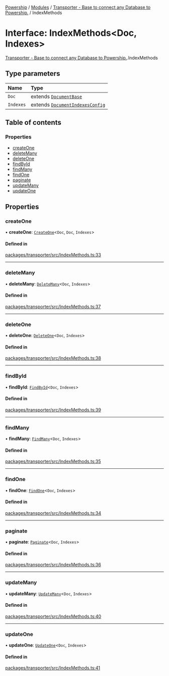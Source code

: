 [Powership](../README.md) / [Modules](../modules.md) / [Transporter - Base to connect any Database to Powership.](../modules/Transporter___Base_to_connect_any_Database_to_Powership_.md) / IndexMethods

# Interface: IndexMethods<Doc, Indexes\>

[Transporter - Base to connect any Database to Powership.](../modules/Transporter___Base_to_connect_any_Database_to_Powership_.md).IndexMethods

## Type parameters

| Name | Type |
| :------ | :------ |
| `Doc` | extends [`DocumentBase`](../modules/Transporter___Base_to_connect_any_Database_to_Powership_.md#documentbase) |
| `Indexes` | extends [`DocumentIndexesConfig`](Transporter___Base_to_connect_any_Database_to_Powership_.DocumentIndexesConfig.md) |

## Table of contents

### Properties

- [createOne](Transporter___Base_to_connect_any_Database_to_Powership_.IndexMethods.md#createone)
- [deleteMany](Transporter___Base_to_connect_any_Database_to_Powership_.IndexMethods.md#deletemany)
- [deleteOne](Transporter___Base_to_connect_any_Database_to_Powership_.IndexMethods.md#deleteone)
- [findById](Transporter___Base_to_connect_any_Database_to_Powership_.IndexMethods.md#findbyid)
- [findMany](Transporter___Base_to_connect_any_Database_to_Powership_.IndexMethods.md#findmany)
- [findOne](Transporter___Base_to_connect_any_Database_to_Powership_.IndexMethods.md#findone)
- [paginate](Transporter___Base_to_connect_any_Database_to_Powership_.IndexMethods.md#paginate)
- [updateMany](Transporter___Base_to_connect_any_Database_to_Powership_.IndexMethods.md#updatemany)
- [updateOne](Transporter___Base_to_connect_any_Database_to_Powership_.IndexMethods.md#updateone)

## Properties

### createOne

• **createOne**: [`CreateOne`](Transporter___Base_to_connect_any_Database_to_Powership_.CreateOne.md)<`Doc`, `Doc`, `Indexes`\>

#### Defined in

[packages/transporter/src/IndexMethods.ts:33](https://github.com/antoniopresto/powership/blob/2672a73/packages/transporter/src/IndexMethods.ts#L33)

___

### deleteMany

• **deleteMany**: [`DeleteMany`](Transporter___Base_to_connect_any_Database_to_Powership_.DeleteMany.md)<`Doc`, `Indexes`\>

#### Defined in

[packages/transporter/src/IndexMethods.ts:37](https://github.com/antoniopresto/powership/blob/2672a73/packages/transporter/src/IndexMethods.ts#L37)

___

### deleteOne

• **deleteOne**: [`DeleteOne`](Transporter___Base_to_connect_any_Database_to_Powership_.DeleteOne.md)<`Doc`, `Indexes`\>

#### Defined in

[packages/transporter/src/IndexMethods.ts:38](https://github.com/antoniopresto/powership/blob/2672a73/packages/transporter/src/IndexMethods.ts#L38)

___

### findById

• **findById**: [`FindById`](Transporter___Base_to_connect_any_Database_to_Powership_.FindById.md)<`Doc`, `Indexes`\>

#### Defined in

[packages/transporter/src/IndexMethods.ts:39](https://github.com/antoniopresto/powership/blob/2672a73/packages/transporter/src/IndexMethods.ts#L39)

___

### findMany

• **findMany**: [`FindMany`](Transporter___Base_to_connect_any_Database_to_Powership_.FindMany.md)<`Doc`, `Indexes`\>

#### Defined in

[packages/transporter/src/IndexMethods.ts:35](https://github.com/antoniopresto/powership/blob/2672a73/packages/transporter/src/IndexMethods.ts#L35)

___

### findOne

• **findOne**: [`FindOne`](Transporter___Base_to_connect_any_Database_to_Powership_.FindOne.md)<`Doc`, `Indexes`\>

#### Defined in

[packages/transporter/src/IndexMethods.ts:34](https://github.com/antoniopresto/powership/blob/2672a73/packages/transporter/src/IndexMethods.ts#L34)

___

### paginate

• **paginate**: [`Paginate`](Transporter___Base_to_connect_any_Database_to_Powership_.Paginate.md)<`Doc`, `Indexes`\>

#### Defined in

[packages/transporter/src/IndexMethods.ts:36](https://github.com/antoniopresto/powership/blob/2672a73/packages/transporter/src/IndexMethods.ts#L36)

___

### updateMany

• **updateMany**: [`UpdateMany`](Transporter___Base_to_connect_any_Database_to_Powership_.UpdateMany.md)<`Doc`, `Indexes`\>

#### Defined in

[packages/transporter/src/IndexMethods.ts:40](https://github.com/antoniopresto/powership/blob/2672a73/packages/transporter/src/IndexMethods.ts#L40)

___

### updateOne

• **updateOne**: [`UpdateOne`](Transporter___Base_to_connect_any_Database_to_Powership_.UpdateOne.md)<`Doc`, `Indexes`\>

#### Defined in

[packages/transporter/src/IndexMethods.ts:41](https://github.com/antoniopresto/powership/blob/2672a73/packages/transporter/src/IndexMethods.ts#L41)
